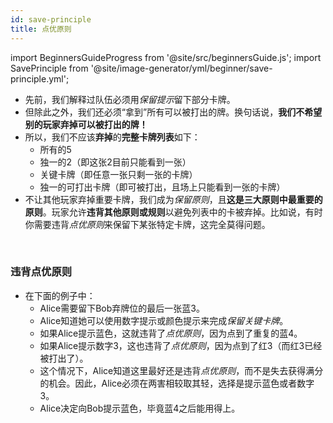 ```yaml
---
id: save-principle
title: 点优原则
---
```


import BeginnersGuideProgress from '@site/src/beginnersGuide.js';
import SavePrinciple from '@site/image-generator/yml/beginner/save-principle.yml';

<BeginnersGuideProgress id="save-principle" />

- 先前，我们解释过队伍必须用*保留提示*留下部分卡牌。
- 但除此之外，我们还必须“拿到”所有可以被打出的牌。换句话说，**我们不希望别的玩家弃掉可以被打出的牌！**
- 所以，我们不应该**弃掉**的**完整卡牌列表**如下：
  - 所有的5
  - 独一的2（即这张2目前只能看到一张）
  - 关键卡牌（即任意一张只剩一张的卡牌）
  - 独一的可打出卡牌（即可被打出，且场上只能看到一张的卡牌）
- 不让其他玩家弃掉重要卡牌，我们成为*保留原则*，且**这是三大原则中最重要的原则**。玩家允许**违背其他原则或规则**以避免列表中的卡被弃掉。比如说，有时你需要违背*点优原则*来保留下某张特定卡牌，这完全莫得问题。

<br />

### 违背点优原则

- 在下面的例子中：
  - Alice需要留下Bob弃牌位的最后一张蓝3。
  - Alice知道她可以使用数字提示或颜色提示来完成*保留关键卡牌*。
  - 如果Alice提示蓝色，这就违背了*点优原则*，因为点到了重复的蓝4。
  - 如果Alice提示数字3，这也违背了*点优原则*，因为点到了红3（而红3已经被打出了）。
  - 这个情况下，Alice知道这里最好还是违背*点优原则*，而不是失去获得满分的机会。因此，Alice必须在两害相较取其轻，选择是提示蓝色或者数字3。
  - Alice决定向Bob提示蓝色，毕竟蓝4之后能用得上。

<SavePrinciple />
